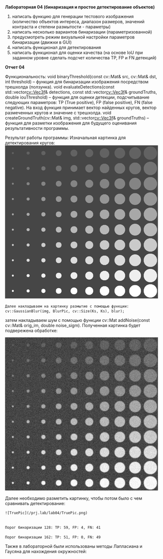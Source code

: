 **Лабораторная 04 (бинаризация и простое детектирование объектов)**
1.	написать функцию для генерации тестового изображения (количество объектов интереса, диапазон размеров, значений контраста и степени размытости - параметры)
2.	написать несколько вариантов бинаризации (параметризованной)
3.	предусмотреть режим визуальной настройки параметров бинаризации (движки в GUI)
4.	написать функционал для детектирования
5.	написать функционал для оценки качества (на основе IoU при заданном уровне сделать подсчет количества TP, FP и FN детекций)


**Отчет 04**
	 
Функциональность:
	void binaryThreshold(const cv::Mat& src, cv::Mat& dst, int threshold) – функция для бинаризации изображения посредством трешхолда (ползунка).
	void evaluateDetections(const std::vector<cv::Vec3f>& detections, const std::vector<cv::Vec3f>& groundTruths, double iouThreshold) – функция для оценки детекции, подсчитывание следующих параметров: TP (True positive), FP (false positive), FN (false negative). На вход функция принимает вектор найденных кругов, вектор размеченных кругов и значение с трешхолда.
	void createGroundTruth(cv::Mat& img, std::vector<cv::Vec3f>& groundTruths) – функция для разметки изображения для будущего оценивания результативности программы.

Результат работы программы: 
	Изначальная картинка для детектирования кругов:
 ![Img](/prj.lab/lab04/img.png)

	Далее накладываем на картинку размытие с помощью функции: cv::GaussianBlur(img, BlurPic, cv::Size(Ks, Ks), blur);
 затем накладываем шум с помощью функции cv::Mat addNoise(const cv::Mat& orig_im, double noise_sigm). Полученная картинка будет подвережена обработке:

 ![FinalyPic](/prj.lab/lab04/ReallyPic.png)
 
Далее необходимо разметить картинку, чтобы потом было с чем сравнивать детектирование:

	![TruePic](/prj.lab/lab04/TruePic.png)

	 
	Порог бинаризации 128: TP: 59, FP: 4, FN: 41
 
	Порог бинаризации 162: TP: 51, FP: 0, FN: 49
 	
Также в лабораторной были использованы методы Лапласиана и Гаусяна для нахождения окружностей:
